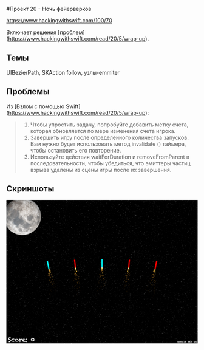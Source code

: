 #Проект 20 - Ночь фейерверков

https://www.hackingwithswift.com/100/70

Включает решения [проблем] (https://www.hackingwithswift.com/read/20/5/wrap-up).

## Темы

UIBezierPath, SKAction follow, узлы-emmiter

## Проблемы

Из [Взлом с помощью Swift] (https://www.hackingwithswift.com/read/20/5/wrap-up):
> 1. Чтобы упростить задачу, попробуйте добавить метку счета, которая обновляется по мере изменения счета игрока.
> 2. Завершить игру после определенного количества запусков. Вам нужно будет использовать метод invalidate () таймера, чтобы остановить его повторение.
> 3. Используйте действия waitForDuration и removeFromParent в последовательности, чтобы убедиться, что эмиттеры частиц взрыва удалены из сцены игры после их завершения.
## Скриншоты

![screenshot1](screen01.png)
